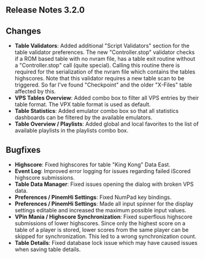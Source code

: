 ## Release Notes 3.2.0

## Changes

- **Table Validators**: Added additional "Script Validators" section for the table validator preferences. The new "Controller.stop" validator checks if a ROM based table with no nvram file, has a table exit routine without a "Controller.stop" call (quite special). Calling this routine there is required for the serialization of the nvram file which contains the tables highscores. Note that this validator requires a new table scan to be triggered. So far I've found "Checkpoint" and the older "X-Files" table affected by this.
- **VPS Tables Overview**: Added combo box to filter all VPS entries by their table format. The VPX table format is used as default. 
- **Table Statistics**: Added emulator combo box so that all statistics dashboards can be filtered by the available emulators.
- **Table Overview / Playlists**: Added global and local favorites to the list of available playlists in the playlists combo box.

## Bugfixes

- **Highscore**: Fixed highscores for table "King Kong" Data East.
- **Event Log**: Improved error logging for issues regarding failed iScored highscore submissions.
- **Table Data Manager**: Fixed issues opening the dialog with broken VPS data. 
- **Preferences / PinemHi Settings**: Fixed NumPad key bindings.
- **Preferences / PinemHi Settings**: Made all input spinner for the display settings editable and increased the maximum possible input values.
- **VPin Mania / Highscore Synchronization**: Fixed superflous highscore submissions of lower highscores. Since only the highest score on a table of a player is stored, lower scores from the same player can be skipped for synchronization. This led to a wrong synchronization count.
- **Table Details**: Fixed database lock issue which may have caused issues when saving table details. 
